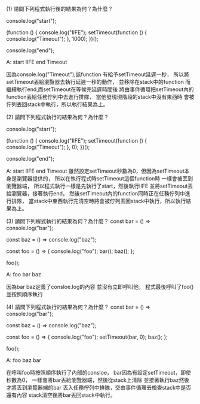 (1) 請問下列程式執行後的結果為何？為什麼？

console.log("start");

(function () {
  console.log("IIFE");
  setTimeout(function () {
    console.log("Timeout");
  }, 1000);
})();

console.log("end");

A:    start
      IIFE
      end
      Timeout

因為console.log("Timeout");該function
有給予setTimeout延遲一秒，
所以將setTimeout丟給瀏覽器去執行延遲一秒的動作，
並移除在stack中的function
而繼續執行end,而setTimeout在等候完延遲時間後
將由事件循環把setTimeout內的function丟給任務佇列中去進行排隊，
當他發現現階段的stack中沒有東西時
會被佇列丟回stack中執行，所以執行結果為上。


(2) 請問下列程式執行的結果為何？為什麼？

console.log("start");

(function () {
    console.log("IIFE");
    setTimeout(function () {
      console.log("Timeout");
    }, 0);
  })();
  
  console.log("end");

A:      start
        IIFE
        end
        Timeout
雖然設定setTimeout秒數為0，但因為setTimeout本身是瀏覽器提供的，
所以在執行程式時setTimeout這個function時
一樣會被丟到瀏覽器端，
所以程式執行一樣是先執行了start，然後執行IIFE
並將setTimeout丟給瀏覽器，接著執行end，
然後setTimeout內的function同時正在任務佇列中進行排隊，
當stack中東西執行完清空時將會被佇列丟回stack中執行，所以執行結果為上。

  


(3) 請問下列程式執行的結果為何？為什麼？
const bar = () => console.log("bar");

const baz = () => console.log("baz");

const foo = () => {
  console.log("foo");
  bar();
  baz();
};

foo();

A:    foo
      bar
      baz

因為bar baz定義了consloe.log的內容
並沒有立即呼叫他，
程式最後呼叫了foo()
並按照順序執行


(4) 請問下列程式執行的結果為何？為什麼？
const bar = () => console.log("bar");

const baz = () => console.log("baz");

const foo = () => {
  console.log("foo");
  setTimeout(bar, 0);
  baz();
};

foo();

A:  foo
    baz
    bar

在呼叫foo時按照順序執行了內部的consloe，
bar因為有設定setTimeout，即使秒數為0，
一樣會將bar丟給瀏覽器端，然後從stack上清除
並接著執行baz然後才將丟到瀏覽器端的bar
丟入任務佇列中排隊，交由事件循環去檢查stack中是否還有內容
stack清空後將bar丟回stack中執行。


